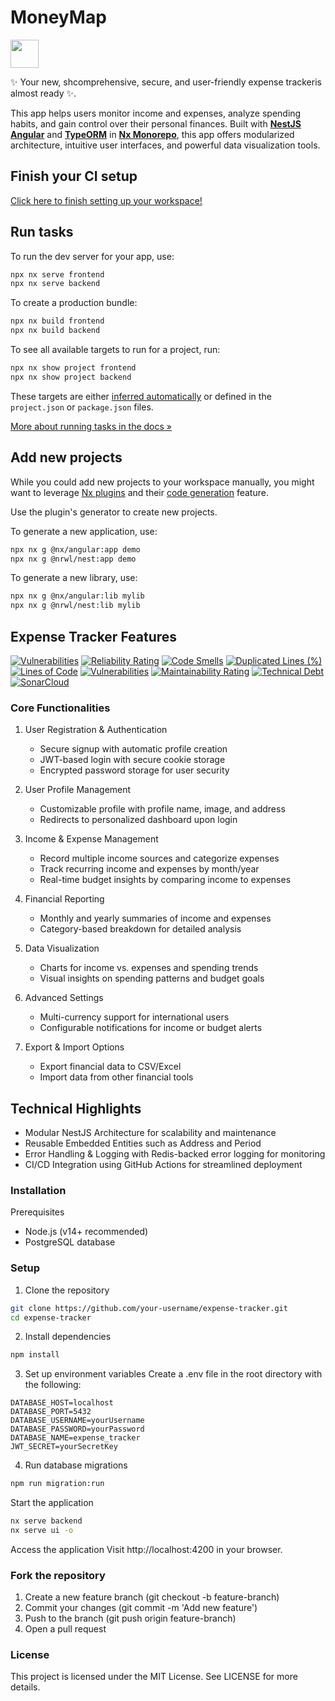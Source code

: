 # MoneyMap

<a alt="Nx logo" href="https://nx.dev" target="_blank" rel="noreferrer"><img src="https://raw.githubusercontent.com/nrwl/nx/master/images/nx-logo.png" width="45"></a>

✨ Your new, shcomprehensive, secure, and user-friendly expense trackeris almost ready ✨.

This app helps users monitor income and expenses, analyze spending habits, and gain control over their personal finances. Built with [**NestJS**]() [**Angular**]() and [**TypeORM**]() in [**Nx Monorepo**](https://nx.dev/getting-started/tutorials/angular-monorepo-tutorial?utm_source=nx_project&amp;utm_medium=readme&amp;utm_campaign=nx_projects), this app offers modularized architecture, intuitive user interfaces, and powerful data visualization tools.

## Finish your CI setup

[Click here to finish setting up your workspace!](https://cloud.nx.app/connect/k7Fm96GVVj)


## Run tasks

To run the dev server for your app, use:

```sh
npx nx serve frontend
npx nx serve backend
```

To create a production bundle:

```sh
npx nx build frontend
npx nx build backend
```

To see all available targets to run for a project, run:

```sh
npx nx show project frontend
npx nx show project backend
```

These targets are either [inferred automatically](https://nx.dev/concepts/inferred-tasks?utm_source=nx_project&utm_medium=readme&utm_campaign=nx_projects) or defined in the `project.json` or `package.json` files.

[More about running tasks in the docs &raquo;](https://nx.dev/features/run-tasks?utm_source=nx_project&utm_medium=readme&utm_campaign=nx_projects)

## Add new projects

While you could add new projects to your workspace manually, you might want to leverage [Nx plugins](https://nx.dev/concepts/nx-plugins?utm_source=nx_project&utm_medium=readme&utm_campaign=nx_projects) and their [code generation](https://nx.dev/features/generate-code?utm_source=nx_project&utm_medium=readme&utm_campaign=nx_projects) feature.

Use the plugin's generator to create new projects.

To generate a new application, use:

```sh
npx nx g @nx/angular:app demo
npx nx g @nrwl/nest:app demo
```

To generate a new library, use:

```sh
npx nx g @nx/angular:lib mylib
npx nx g @nrwl/nest:lib mylib
```

## Expense Tracker Features
[![Vulnerabilities](https://sonarcloud.io/api/project_badges/measure?project=TheGreatJordach_money-map-monorepo&metric=vulnerabilities)](https://sonarcloud.io/summary/new_code?id=TheGreatJordach_money-map-monorepo)
[![Reliability Rating](https://sonarcloud.io/api/project_badges/measure?project=TheGreatJordach_money-map-monorepo&metric=reliability_rating)](https://sonarcloud.io/summary/new_code?id=TheGreatJordach_money-map-monorepo)
[![Code Smells](https://sonarcloud.io/api/project_badges/measure?project=TheGreatJordach_money-map-monorepo&metric=code_smells)](https://sonarcloud.io/summary/new_code?id=TheGreatJordach_money-map-monorepo)
[![Duplicated Lines (%)](https://sonarcloud.io/api/project_badges/measure?project=TheGreatJordach_money-map-monorepo&metric=duplicated_lines_density)](https://sonarcloud.io/summary/new_code?id=TheGreatJordach_money-map-monorepo)
[![Lines of Code](https://sonarcloud.io/api/project_badges/measure?project=TheGreatJordach_money-map-monorepo&metric=ncloc)](https://sonarcloud.io/summary/new_code?id=TheGreatJordach_money-map-monorepo)
[![Vulnerabilities](https://sonarcloud.io/api/project_badges/measure?project=TheGreatJordach_money-map-monorepo&metric=vulnerabilities)](https://sonarcloud.io/summary/new_code?id=TheGreatJordach_money-map-monorepo)
[![Maintainability Rating](https://sonarcloud.io/api/project_badges/measure?project=TheGreatJordach_money-map-monorepo&metric=sqale_rating)](https://sonarcloud.io/summary/new_code?id=TheGreatJordach_money-map-monorepo)
[![Technical Debt](https://sonarcloud.io/api/project_badges/measure?project=TheGreatJordach_money-map-monorepo&metric=sqale_index)](https://sonarcloud.io/summary/new_code?id=TheGreatJordach_money-map-monorepo)
[![SonarCloud](https://sonarcloud.io/images/project_badges/sonarcloud-black.svg)](https://sonarcloud.io/summary/new_code?id=TheGreatJordach_money-map-monorepo)

### Core Functionalities
1. User Registration & Authentication
    * Secure signup with automatic profile creation
    * JWT-based login with secure cookie storage
    * Encrypted password storage for user security

2. User Profile Management
    * Customizable profile with profile name, image, and address
    * Redirects to personalized dashboard upon login

3. Income & Expense Management
    * Record multiple income sources and categorize expenses
    * Track recurring income and expenses by month/year
    * Real-time budget insights by comparing income to expenses

4. Financial Reporting
    * Monthly and yearly summaries of income and expenses
    * Category-based breakdown for detailed analysis

5. Data Visualization
    * Charts for income vs. expenses and spending trends
    * Visual insights on spending patterns and budget goals

6. Advanced Settings
    * Multi-currency support for international users
    * Configurable notifications for income or budget alerts

7. Export & Import Options
    * Export financial data to CSV/Excel
    * Import data from other financial tools


## Technical Highlights
* Modular NestJS Architecture for scalability and maintenance
* Reusable Embedded Entities such as Address and Period
* Error Handling & Logging with Redis-backed error logging for monitoring
* CI/CD Integration using GitHub Actions for streamlined deployment

### Installation
Prerequisites
* Node.js (v14+ recommended)
* PostgreSQL database

### Setup
1. Clone the repository

```bash
git clone https://github.com/your-username/expense-tracker.git
cd expense-tracker
```

2. Install dependencies
```bash
npm install
```
3. Set up environment variables
Create a .env file in the root directory with the following:

```plaintext
DATABASE_HOST=localhost
DATABASE_PORT=5432
DATABASE_USERNAME=yourUsername
DATABASE_PASSWORD=yourPassword
DATABASE_NAME=expense_tracker
JWT_SECRET=yourSecretKey
```
4. Run database migrations

```bash
npm run migration:run
```
Start the application

```bash
nx serve backend
nx serve ui -o
```
Access the application
Visit http://localhost:4200 in your browser.

### Fork the repository
1. Create a new feature branch (git checkout -b feature-branch)
2. Commit your changes (git commit -m 'Add new feature')
3. Push to the branch (git push origin feature-branch)
4. Open a pull request

### License
This project is licensed under the MIT License. See LICENSE for more details.
